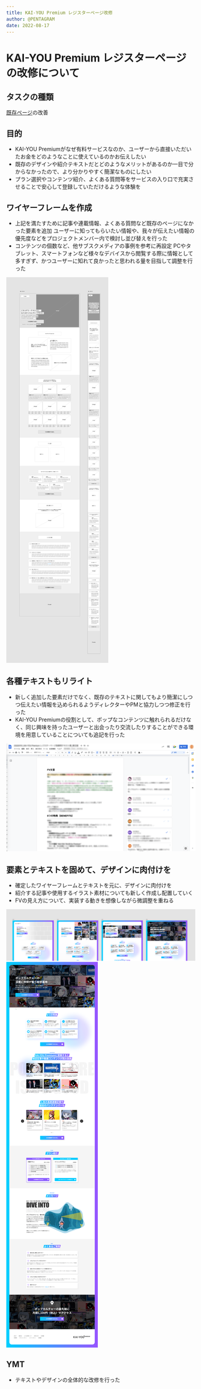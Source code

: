 ```yaml
---
title: KAI-YOU Premium レジスターページ改修
author: @PENTAGRAM
date: 2022-08-17
---
```


# KAI-YOU Premium レジスターページの改修について
## タスクの種類
[既存ページ](https://premium.kai-you.net/register)の改善

## 目的
- KAI-YOU Premiumがなぜ有料サービスなのか、ユーザーから直接いただいたお金をどのようなことに使えているのかお伝えしたい
- 既存のデザインや紹介テキストだとどのようなメリットがあるのか一目で分からなかったので、より分かりやすく簡潔なものにしたい
- プラン選択やコンテンツ紹介、よくある質問等をサービスの入り口で充実させることで安心して登録していただけるような体験を

## ワイヤーフレームを作成
- 上記を満たすために記事や連載情報、よくある質問など既存のページになかった要素を追加
ユーザーに知ってもらいたい情報や、我々が伝えたい情報の優先度などをプロジェクトメンバー内で検討し並び替えを行った
- コンテンツの個数など、他サブスクメディアの事例を参考に再設定
PCやタブレット、スマートフォンなど様々なデバイスから閲覧する際に情報として多すぎず、かつユーザーに知れて良かったと思われる量を目指して調整を行った

![作成したワイヤーフレーム](./images/20220817-1.png)


## 各種テキストもリライト
- 新しく追加した要素だけでなく、既存のテキストに関してもより簡潔にしつつ伝えたい情報を込められるようディレクターやPMと協力しつつ修正を行った
- KAI-YOU Premiumの役割として、ポップなコンテンツに触れられるだけなく、同じ興味を持ったユーザーと出会ったり交流したりすることができる環境を用意していることについても追記を行った

![リライトを行った](./images/20220817-2.png)


## 要素とテキストを固めて、デザインに肉付けを
- 確定したワイヤーフレームとテキストを元に、デザインに肉付けを
- 紹介する記事や使用するイラスト素材についても新しく作成し配置していく
- FVの見え方について、実装する動きを想像しながら微調整を重ねる

![XD上でFVの見え方をパターン出しして検討](./images/20220817-3.png)
![完成したデータ](./images/20220817-4.png)


## YMT
- テキストやデザインの全体的な改修を行った 
